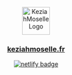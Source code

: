 <p align="center">
  <img src="https://i.imgur.com/QKQrHJi.png" height="64" alt="KeziahMoselle Logo">
</p>

<a href="https://keziahmoselle.fr/">
  <h3 align="center">keziahmoselle.fr</h3>
</a>

<p align="center">
  <a href="https://app.netlify.com/sites/keziahmoselle/deploys"><img src="https://api.netlify.com/api/v1/badges/f29054f0-e636-47f3-b039-dd60bfbb40f0/deploy-status" alt="netlify badge"/></a>
</p>
